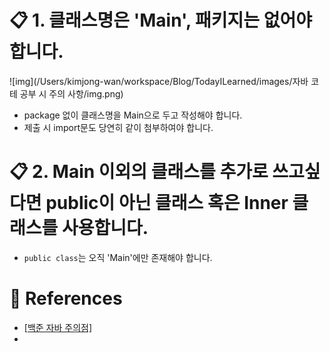 <!-- 2024-02-27 -->

# 📋 1. 클래스명은 'Main', 패키지는 없어야 합니다.

![img](/Users/kimjong-wan/workspace/Blog/TodayILearned/images/자바 코테 공부 시 주의 사항/img.png)

- package 없이 클래스명을 Main으로 두고 작성해야 합니다.
- 제출 시 import문도 당연히 같이 첨부하여야 합니다.

# 📋 2. Main 이외의 클래스를 추가로 쓰고싶다면 public이 아닌 클래스 혹은 Inner 클래스를 사용합니다.

- `public class`는 오직 'Main'에만 존재해야 합니다.



# 📒 References

- [[백준 자바 주의점]](https://nahwasa.com/entry/%EC%9E%90%EB%B0%94%EB%A1%9C-%EB%B0%B1%EC%A4%80-%ED%92%80-%EB%95%8C%EC%9D%98-%ED%8C%81-%EB%B0%8F-%EC%A3%BC%EC%9D%98%EC%A0%90-boj-java)
- 

